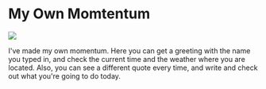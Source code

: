 # My Own Momtentum

<img src="img/screenshot.png">

I've made my own momentum. Here you can get a greeting with the name you typed in, and check the current time and the weather where you are located. Also, you can see a different quote every time, and write and check out what you're going to do today.
